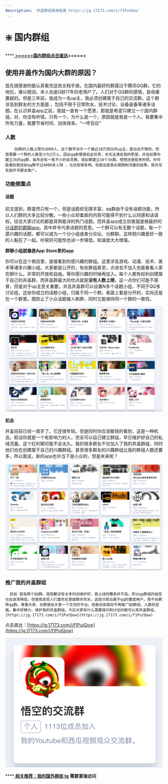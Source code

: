 ```yaml
---
description: '井盖群组使用指南 https://jg.17173.com/i/f1PutQow'
---
```


# ❇️ 国内群组

\*\*\*\*[ **&gt;&gt;&gt;&gt;&gt;&gt;国内群组点击直达**](https://jg.17173.com/i/f1PutQow)**&lt;&lt;&lt;&lt;&lt;&lt;**

## 使用井盖作为国内大群的原因？

首先很感谢你能认真看完这些文档手册。在国内最好的群莫过于腾讯QQ群。它的地位，难以撼动。本人也是Q龄17年的老用户了。人们对于QQ群的感情，是毋庸置疑的。但是三年前，我成为一名up主，我必须创建属于自己的交流群。这个群涉及到群友的方方面面 ，包括不限于日常吹水、技术讨论、设备装备等诸多话题。在认识井盖app之前，我就一直有一个愿景，那就是希望只建立一个国内群组。对、你没有听错，只有一个。为什么是一个，原因就是我是一个人。我要集中所有力量，我要节省时间、加快效率。“一呼百应“

### 人数

        QQ群的人数上限为3000人，这个数字对于一个接近10万观众的up主，是远远不够的。而我需要一个群的人数至少为1万人。因此qq即便是如此优秀，也无法满足我的愿望。并且如果你建立3k的qq群，每年还有一笔不小的会员费。我如果建立10个3k群。想想还是挺贵的呢。你可能看到我目前qq群不过4000多人呀 ，也没有很多啊。但是这是我长期限制流量的结果。我并没有放开手脚去推广。

### 功能侧重点

#### **话题**

前文提到，群虽然只有一个，但是话题却无限丰富，qq群由于没有话题功能，所以人们聊的大多比较分散。一些小众却垂直的内容可能得不到什么认同感和话语权。往往大家讨论的都是耳熟能详的热门话题。而井盖app成立初衷就是做最好的[分话题的群聊app](https://jg.17173.com/i/f1PutQow)。其中井号代表话题的意思。一个群可以有无数个话题，每一个感兴趣的话题，都可以成为一个分小组或者分论坛、分群聊。这样把兴趣爱好一致的人黏在了一起。吵架的可能性也进一步降低。和谐度大大增强。

**群聊小组就像是App Store里的app**

你可以在这个商店里，直接看到你感兴趣的群组。这里涉及游戏、动漫、技术、美术等诸多兴趣小组。大家都是公开的，有些群组甚至，点进去不加入也能看看人家在聊什么。非常的开放和自由。等你感兴趣的时候再加入。每个人都有权利创建属于自己的井盖群，而井盖群最大的优点就是**没有人数上限**，这一点你们可能不感冒，但是对于up主至关重要。并且井盖群可以设置N多个话题小组，不同于QQ多讨论组，这些你成立的话题小组，归属于同一个群。表面上看是分开的，实际还是在一个群里。既防止了小众话题被人刷屏，同时又能保持同一个群的一致性。  

![](.gitbook/assets/jie-ping-20210821-shang-wu-10.27.01.png)

**机会**

井盖目前已经一周岁了。它还很年轻。但是同时你应该敏锐的看到，这是一种机会。假设你就是一个有影响力的人，完全可以自己建立群组，早日维护好自己的私域流量。这个红利期可能不会太久。我的很多群友不仅加入了我的井盖群组，同时他们也在创建属于自己的兴趣群组。甚至很多群友的兴趣群组比我的群组人数还要多。所以我说，新的app也许当下是小众的，但是未来呢？

![](.gitbook/assets/jie-ping-20210821-shang-wu-10.16.01.png)

### 推广我的井盖群组

      目前 我有两个QQ群。很抱歉没有太多时间维护好，我上线的概率并不高。所以qq群组的粘性也在逐渐降低，但是我发现人们喜欢在里面聊天吹水。这部分观众属于qq的重度用户。我不会删除qq群。尊重大家，也算是给大家一个交流的平台。但是后续我将不再推广QQ群组，人数将定格。集中好精力，维护我的井盖群组。今后大家有什么需要提问和讨论的都可以来井盖群组。[https://jg.17173.com/i/f1PutQow](https://jg.17173.com/i/f1PutQow)

点击直达：[https://jg.17173.com/i/f1PutQow](https://jg.17173.com/i/f1PutQow)

![](.gitbook/assets/jie-ping-20210821-shang-wu-10.09.05.png) 

\*\*\*\*[ **相关推荐：我的国外群组 tg**](https://t.me/wkongsvlog)  **需要富强访问**

